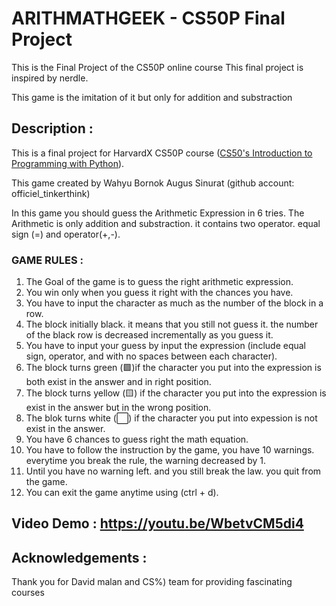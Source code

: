 # ARITHMATHGEEK - CS50P Final Project
This is the Final Project of the CS50P online course
This final project is inspired by nerdle.

This game is the imitation of it but only for addition and substraction



## Description  :

This is a final project for HarvardX CS50P course ([CS50's Introduction to Programming with Python](https://cs50.harvard.edu/python/2022/)).

This game created by Wahyu Bornok Augus Sinurat (github account: officiel_tinkerthink)


In this game you should guess the Arithmetic Expression in 6 tries. The Arithmetic is only addition and substraction.
it contains two operator. equal sign (=) and operator(+,-).

### GAME RULES :
1. The Goal of the game is to guess the right arithmetic expression.
2. You win only when you guess it right with the chances you have.
3. You have to input the character as much as the number of the block in a row.
4. The block initially black. it means that you still not guess it. the number of the black row is decreased incrementally as you guess it.
5. You have to input your guess by input the expression (include equal sign, operator, and with no spaces between each character).
6. The block turns green (🟩)if the character you put into the expression is both exist in the answer and in right position.
7. The block turns yellow (🟨) if the character you put into the expression is exist in the answer but in the wrong position.
8. The blok turns white (⬜) if the character you put into expession is not exist in the answer.
9. You have 6 chances to guess right the math equation.
10. You have to follow the instruction by the game, you have 10 warnings. everytime you break the rule, the warning decreased by 1.
11. Until you have no warning left. and you still break the law. you quit from the game.
12. You can exit the game anytime using (ctrl + d).


## Video Demo      :   <https://youtu.be/WbetvCM5di4>

## Acknowledgements :
Thank you for David malan and CS%) team for providing fascinating courses